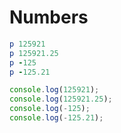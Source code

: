 # Numbers

```rb
p 125921
p 125921.25
p -125
p -125.21
```

```js
console.log(125921);
console.log(125921.25);
console.log(-125);
console.log(-125.21);
```
